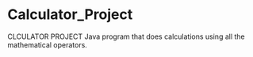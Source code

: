 # Calculator_Project
 CLCULATOR PROJECT 
Java program that does calculations using all the mathematical operators.
